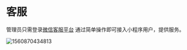 # 客服

管理员只需登录[微信客服平台](<https://mpkf.weixin.qq.com/cgi-bin/kfindex>) 通过简单操作即可接入小程序用户，提供服务。

![1560870434813](C:\Users\ADMINI~1\AppData\Local\Temp\1560870434813.png)